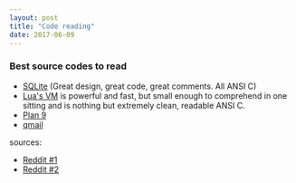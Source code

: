 ```yaml
---
layout: post
title: "Code reading"
date: 2017-06-09
---
```

### Best source codes to read
- [SQLite](https://www.sqlite.org/src/doc/trunk/README.md) (Great design, great code, great comments. All ANSI C)
- [Lua's VM](http://www.lua.org/source/5.1/) is powerful and fast, but small enough to comprehend in one sitting and is nothing but extremely clean, readable ANSI C.
- [Plan 9](http://www.cs.bell-labs.com/sources/plan9/sys/src/) 
- [qmail](https://cr.yp.to/qmail.html)


sources:
- [Reddit #1](https://www.reddit.com/r/programming/comments/26dyh/ask_reddit_whats_the_most_beautiful_piece_of/)
- [Reddit #2](https://www.reddit.com/r/programming/comments/63hth/ask_reddit_which_oss_codebases_out_there_are_so/)
